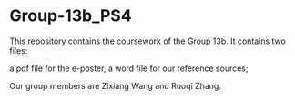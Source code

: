 # Group-13b_PS4
This repository contains the coursework of the Group 13b.
It contains two files:

a pdf file for the e-poster,
a word file for our reference sources;  

Our group members are Zixiang Wang and Ruoqi Zhang.
